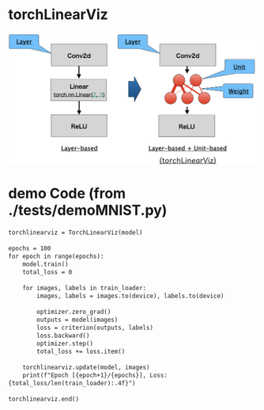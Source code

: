 # torchLinearViz

![demo image](./image/overview.png)

# demo Code (from ./tests/demoMNIST.py)
```# torchLinearViz初期化
torchlinearviz = TorchLinearViz(model)

epochs = 100
for epoch in range(epochs):
    model.train()
    total_loss = 0

    for images, labels in train_loader:
        images, labels = images.to(device), labels.to(device)

        optimizer.zero_grad()
        outputs = model(images)
        loss = criterion(outputs, labels)
        loss.backward()
        optimizer.step()
        total_loss += loss.item()

    torchlinearviz.update(model, images)
    print(f"Epoch [{epoch+1}/{epochs}], Loss: {total_loss/len(train_loader):.4f}")

torchlinearviz.end()


